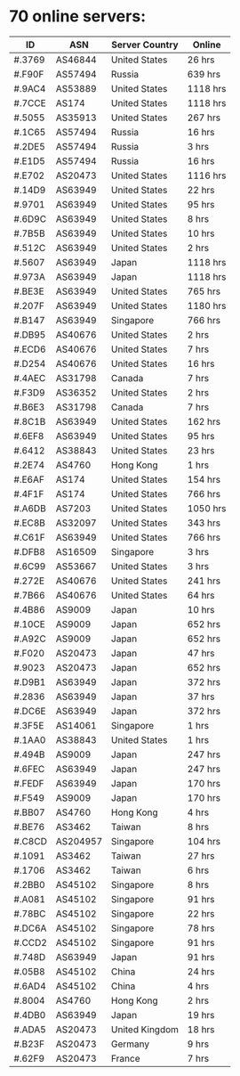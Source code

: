 # 70 online servers:

| ID | ASN | Server Country | Online |
| ------ | ------ | ------ | ------ |
| #.3769 | AS46844 | United States | 26 hrs |
| #.F90F | AS57494 | Russia | 639 hrs |
| #.9AC4 | AS53889 | United States | 1118 hrs |
| #.7CCE | AS174 | United States | 1118 hrs |
| #.5055 | AS35913 | United States | 267 hrs |
| #.1C65 | AS57494 | Russia | 16 hrs |
| #.2DE5 | AS57494 | Russia | 3 hrs |
| #.E1D5 | AS57494 | Russia | 16 hrs |
| #.E702 | AS20473 | United States | 1116 hrs |
| #.14D9 | AS63949 | United States | 22 hrs |
| #.9701 | AS63949 | United States | 95 hrs |
| #.6D9C | AS63949 | United States | 8 hrs |
| #.7B5B | AS63949 | United States | 10 hrs |
| #.512C | AS63949 | United States | 2 hrs |
| #.5607 | AS63949 | Japan | 1118 hrs |
| #.973A | AS63949 | Japan | 1118 hrs |
| #.BE3E | AS63949 | United States | 765 hrs |
| #.207F | AS63949 | United States | 1180 hrs |
| #.B147 | AS63949 | Singapore | 766 hrs |
| #.DB95 | AS40676 | United States | 2 hrs |
| #.ECD6 | AS40676 | United States | 7 hrs |
| #.D254 | AS40676 | United States | 16 hrs |
| #.4AEC | AS31798 | Canada | 7 hrs |
| #.F3D9 | AS36352 | United States | 2 hrs |
| #.B6E3 | AS31798 | Canada | 7 hrs |
| #.8C1B | AS63949 | United States | 162 hrs |
| #.6EF8 | AS63949 | United States | 95 hrs |
| #.6412 | AS38843 | United States | 23 hrs |
| #.2E74 | AS4760 | Hong Kong | 1 hrs |
| #.E6AF | AS174 | United States | 154 hrs |
| #.4F1F | AS174 | United States | 766 hrs |
| #.A6DB | AS7203 | United States | 1050 hrs |
| #.EC8B | AS32097 | United States | 343 hrs |
| #.C61F | AS63949 | United States | 766 hrs |
| #.DFB8 | AS16509 | Singapore | 3 hrs |
| #.6C99 | AS53667 | United States | 3 hrs |
| #.272E | AS40676 | United States | 241 hrs |
| #.7B66 | AS40676 | United States | 64 hrs |
| #.4B86 | AS9009 | Japan | 10 hrs |
| #.10CE | AS9009 | Japan | 652 hrs |
| #.A92C | AS9009 | Japan | 652 hrs |
| #.F020 | AS20473 | Japan | 47 hrs |
| #.9023 | AS20473 | Japan | 652 hrs |
| #.D9B1 | AS63949 | Japan | 372 hrs |
| #.2836 | AS63949 | Japan | 37 hrs |
| #.DC6E | AS63949 | Japan | 372 hrs |
| #.3F5E | AS14061 | Singapore | 1 hrs |
| #.1AA0 | AS38843 | United States | 1 hrs |
| #.494B | AS9009 | Japan | 247 hrs |
| #.6FEC | AS63949 | Japan | 247 hrs |
| #.FEDF | AS63949 | Japan | 170 hrs |
| #.F549 | AS9009 | Japan | 170 hrs |
| #.BB07 | AS4760 | Hong Kong | 4 hrs |
| #.BE76 | AS3462 | Taiwan | 8 hrs |
| #.C8CD | AS204957 | Singapore | 104 hrs |
| #.1091 | AS3462 | Taiwan | 27 hrs |
| #.1706 | AS3462 | Taiwan | 6 hrs |
| #.2BB0 | AS45102 | Singapore | 8 hrs |
| #.A081 | AS45102 | Singapore | 91 hrs |
| #.78BC | AS45102 | Singapore | 22 hrs |
| #.DC6A | AS45102 | Singapore | 78 hrs |
| #.CCD2 | AS45102 | Singapore | 91 hrs |
| #.748D | AS63949 | Japan | 91 hrs |
| #.05B8 | AS45102 | China | 24 hrs |
| #.6AD4 | AS45102 | China | 4 hrs |
| #.8004 | AS4760 | Hong Kong | 2 hrs |
| #.4DB0 | AS63949 | Japan | 19 hrs |
| #.ADA5 | AS20473 | United Kingdom | 18 hrs |
| #.B23F | AS20473 | Germany | 9 hrs |
| #.62F9 | AS20473 | France | 7 hrs |


